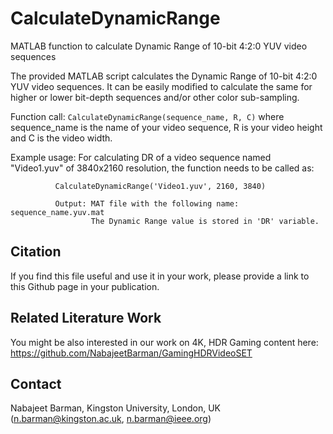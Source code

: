 # CalculateDynamicRange
MATLAB function to calculate Dynamic Range of 10-bit 4:2:0 YUV video sequences


The provided MATLAB script calculates the Dynamic Range of 10-bit 4:2:0 YUV video sequences. It can be easily modified to calculate the same for higher or lower bit-depth sequences and/or other color sub-sampling.

Function call: 
              ``` CalculateDynamicRange(sequence_name, R, C) ```
              where sequence_name is the name of your video sequence, R is your video height and C is the video width.
              
Example usage: For calculating DR of a video sequence named "Video1.yuv" of 3840x2160 resolution, the function needs to be called as:

              CalculateDynamicRange('Video1.yuv', 2160, 3840)
              
              Output: MAT file with the following name: sequence_name.yuv.mat
                      The Dynamic Range value is stored in 'DR' variable.
        
## Citation

If you find this file useful and use it in your work, please provide a link to this Github page in your publication.

## Related Literature Work
 You might be also interested in our work on 4K, HDR Gaming content here: https://github.com/NabajeetBarman/GamingHDRVideoSET

## Contact
Nabajeet Barman, Kingston University, London, UK (n.barman@kingston.ac.uk, n.barman@ieee.org)
